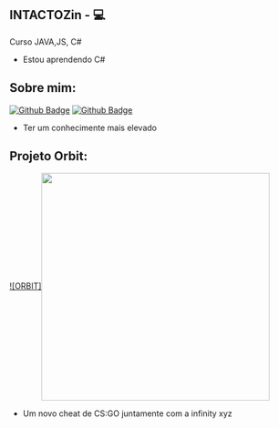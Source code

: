 

## INTACTOZin - :computer: 

Curso JAVA,JS, C# 
- Estou aprendendo C#



## Sobre mim:
[![Github Badge](https://img.shields.io/badge/-Github-000?style=flat-square&logo=Github&logoColor=white&link=link_do_seu_perfil_no_github)](https://github.com/INTACTOZ)
[![Github Badge](https://img.shields.io/badge/-Github-000?style=flat-square&logo=Github&logoColor=white&link=link_do_seu_perfil_no_github)](https://github.com/ThalyssonK)

- Ter um conhecimente mais elevado



## Projeto Orbit:
[![ORBIT]<img align="center" width="400" src="https://github.com/INTACTOZ/INTACTOZin/blob/main/infiorbit.png"> ](https://discord.gg/WN5Vwr9kVp)

- Um novo cheat de CS:GO juntamente com a infinity xyz
